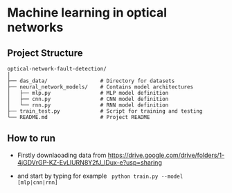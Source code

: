 # Machine learning in optical networks

## Project Structure

```
optical-network-fault-detection/
│
├── das_data/                 # Directory for datasets
├── neural_network_models/    # Contains model architectures
│   ├── mlp.py                # MLP model definition
│   ├── cnn.py                # CNN model definition
│   └── rnn.py                # RNN model definition
├── train_test.py             # Script for training and testing
└── README.md                 # Project README
```


  ## How to run

  * Firstly downlaoading data from https://drive.google.com/drive/folders/1-4jGDVrGP-KZ-EvLlURN8Y2fJ_IDux-e?usp=sharing
 
  * and start by typing for example ` python train.py --model [mlp|cnn|rnn]`

